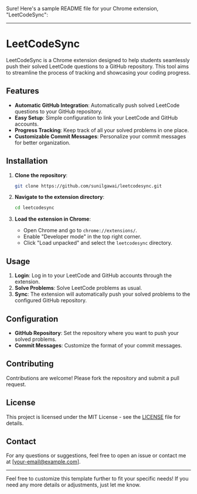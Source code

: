Sure! Here's a sample README file for your Chrome extension, "LeetCodeSync":

---

# LeetCodeSync

LeetCodeSync is a Chrome extension designed to help students seamlessly push their solved LeetCode questions to a GitHub repository. This tool aims to streamline the process of tracking and showcasing your coding progress.

## Features

- **Automatic GitHub Integration**: Automatically push solved LeetCode questions to your GitHub repository.
- **Easy Setup**: Simple configuration to link your LeetCode and GitHub accounts.
- **Progress Tracking**: Keep track of all your solved problems in one place.
- **Customizable Commit Messages**: Personalize your commit messages for better organization.

## Installation

1. **Clone the repository**:
    ```bash
    git clone https://github.com/sunilgawai/leetcodesync.git
    ```

2. **Navigate to the extension directory**:
    ```bash
    cd leetcodesync
    ```

3. **Load the extension in Chrome**:
    - Open Chrome and go to `chrome://extensions/`.
    - Enable "Developer mode" in the top right corner.
    - Click "Load unpacked" and select the `leetcodesync` directory.

## Usage

1. **Login**: Log in to your LeetCode and GitHub accounts through the extension.
2. **Solve Problems**: Solve LeetCode problems as usual.
3. **Sync**: The extension will automatically push your solved problems to the configured GitHub repository.

## Configuration

- **GitHub Repository**: Set the repository where you want to push your solved problems.
- **Commit Messages**: Customize the format of your commit messages.

## Contributing

Contributions are welcome! Please fork the repository and submit a pull request.

## License

This project is licensed under the MIT License - see the [LICENSE](LICENSE) file for details.

## Contact

For any questions or suggestions, feel free to open an issue or contact me at [your-email@example.com].

---

Feel free to customize this template further to fit your specific needs! If you need any more details or adjustments, just let me know.